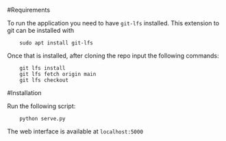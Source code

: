#Requirements

To run the application you need to have `git-lfs` installed. This extension to git can be installed with
```
    sudo apt install git-lfs
```

Once that is installed, after cloning the repo input the following commands:

```
    git lfs install
    git lfs fetch origin main
    git lfs checkout
```

#Installation

Run the following script:
```
    python serve.py
```
The web interface is available at `localhost:5000`